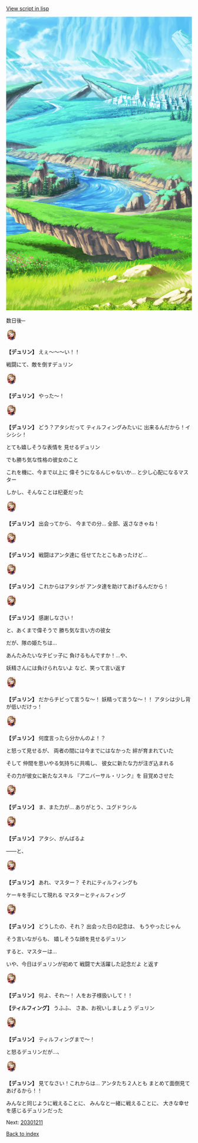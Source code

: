 [View script in lisp](../scripts/20281124.txt)

![plain.png](../images/backgrounds/plain.png)

数日後─

<img src="../images/units/202811.png" alt="202811.png" height="34"/>

**【デュリン】**
えぇ～～～い！！

戦闘にて、敵を倒すデュリン

<img src="../images/units/202811.png" alt="202811.png" height="34"/>

**【デュリン】**
やった～！

<img src="../images/units/202811.png" alt="202811.png" height="34"/>

**【デュリン】**
どう？アタシだって
ティルフィングみたいに
出来るんだから！イシシシ！

とても嬉しそうな表情を
見せるデュリン

でも勝ち気な性格の彼女のこと

これを機に、今まで以上に
偉そうになるんじゃないか…
と少し心配になるマスター

しかし、そんなことは杞憂だった

<img src="../images/units/202811.png" alt="202811.png" height="34"/>

**【デュリン】**
出会ってから、
今までの分…
全部、返さなきゃね！

<img src="../images/units/202811.png" alt="202811.png" height="34"/>

**【デュリン】**
戦闘はアンタ達に
任せてたとこもあったけど…

<img src="../images/units/202811.png" alt="202811.png" height="34"/>

**【デュリン】**
これからはアタシが
アンタ達を助けてあげるんだから！

<img src="../images/units/202811.png" alt="202811.png" height="34"/>

**【デュリン】**
感謝しなさい！

と、あくまで偉そうで
勝ち気な言い方の彼女

だが、隊の姫たちは…

あんたみたいなチビッ子に
負けるもんですか！…や、

妖精さんには負けられないよ
など、笑って言い返す

<img src="../images/units/202811.png" alt="202811.png" height="34"/>

**【デュリン】**
だからチビって言うな～！
妖精って言うな～！！
アタシは少し背が低いだけっ！

<img src="../images/units/202811.png" alt="202811.png" height="34"/>

**【デュリン】**
何度言ったら分かんのよ！？

と怒って見せるが、
両者の間には今までにはなかった
絆が育まれていた

そして
仲間を思いやる気持ちに共鳴し、
彼女に新たな力が注ぎ込まれる

その力が彼女に新たなスキル
『アニバーサル・リンク』を
目覚めさせた

<img src="../images/units/202811.png" alt="202811.png" height="34"/>

**【デュリン】**
ま、また力が…
ありがとう、ユグドラシル

<img src="../images/units/202811.png" alt="202811.png" height="34"/>

**【デュリン】**
アタシ、がんばるよ

――と、

<img src="../images/units/202811.png" alt="202811.png" height="34"/>

**【デュリン】**
あれ、マスター？
それにティルフィングも

ケーキを手にして現れる
マスターとティルフィング

<img src="../images/units/202811.png" alt="202811.png" height="34"/>

**【デュリン】**
どうしたの、それ？
出会った日の記念は、
もうやったじゃん

そう言いながらも、
嬉しそうな顔を見せるデュリン

すると、マスターは…

いや、今日はデュリンが初めて
戦闘で大活躍した記念だよ
と返す

<img src="../images/units/202811.png" alt="202811.png" height="34"/>

**【デュリン】**
何よ、それ～！
人をお子様扱いして！！

**【ティルフィング】**
うふふ、
さあ、お祝いしましょう
デュリン

<img src="../images/units/202811.png" alt="202811.png" height="34"/>

**【デュリン】**
ティルフィングまで～！

と怒るデュリンだが…、

<img src="../images/units/202811.png" alt="202811.png" height="34"/>

**【デュリン】**
見てなさい！これからは…
アンタたち２人とも
まとめて面倒見てあげるから！！

みんなと同じように戦えることに、
みんなと一緒に戦えることに、
大きな幸せを感じるデュリンだった


Next: [20301211](20301211.md)

[Back to index](index.md)
